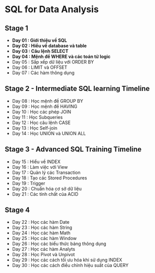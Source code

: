 # SQL for Data Analysis

## Stage 1

- **Day 01 : Giới thiệu về SQL**
- **Day 02 : Hiểu về database và table**
- **Day 03 : Câu lệnh SELECT**
- **Day 04 : Mệnh đề WHERE và các toán tử logic**
- Day 05 : Sắp xếp dữ liệu với ORDER BY
- Day 06 : LIMIT và OFFSET
- Day 07 : Các hàm thông dụng

## Stage 2 - Intermediate SQL learning Timeline

- Day 08 : Học mệnh đề GROUP BY
- Day 09 : Học mệnh đề HAVING
- Day 10 : Học các phép JOIN
- Day 11 : Học Subqueries
- Day 12 : Học câu lệnh CASE
- Day 13 : Học Self-join
- Day 14 : Học UNION và UNION ALL

## Stage 3 - Advanced SQL Training Timeline

- Day 15 : Hiểu về INDEX
- Day 16 : Làm việc với View
- Day 17 : Quản lý các Transaction
- Day 18 : Tạo các Stored Procedures
- Day 19 : Trigger
- Day 20 : Chuẩn hóa cơ sở dữ liệu
- Day 21 : Các tính chất của ACID

## Stage 4

- Day 22 : Học các hàm Date
- Day 23 : Học các hàm String
- Day 24 : Học các hàm Math
- Day 25 : Học các hàm Window
- Day 26 : Học các biểu thức bảng thông dụng
- Day 27 : Học các hàm Analyts
- Day 28 : Học Pivot và Unpivot
- Day 29 : Học các cách tối ưu hóa khi sử dụng INDEX
- Day 30 : Học các cách điều chỉnh hiệu suất của QUERY